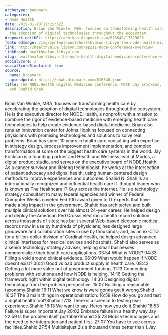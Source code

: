 ```yaml
---
archetype: bookmark
categories:
- Node Health
date: 2019-01-18T11:21:52Z
description: Brian Van Winkle, MBA, focuses on transforming health care by accelerating
  the adoption of digital technologies throughout the ecosystem.
dropmark.editURL: http://radhikan.dropmark.com/616548/17329028
featuredImage: /img/content/post/healthvalue-libsyn-the-node-health-digital-medicine-conference-with-jay-erickson-brian-van-winkle-and-shahid-shah.JPG
link: http://healthvalue.libsyn.com/ep211-node-conference-overview
linkBrand: healthvalue.libsyn.com
slug: healthvalue-libsyn-the-node-health-digital-medicine-conference-with-jay-erickson-brian-van-winkle-and-shahid-shah
socialScore: 3
socialScoreSimulated: true
source:
  name: Dropmark
  apiendpoint: https://shah.dropmark.com/616548.json
title: The NODE.Health Digital Medicine Conference, With Jay Erickson, Brian Van Winkle,
  and Shahid Shah
---
```

Brian Van Winkle, MBA, focuses on transforming health care by accelerating the adoption of digital technologies throughout the ecosystem. He is the executive director for NODE.Health, a nonprofit with a mission to combine the rigor of evidence-based medicine with emerging health care technologies to help create evidence-based digital medicine. Brian also runs an innovation center for Johns Hopkins focused on connecting physicians with promising technologies and solutions to solve real problems. Brian has spent 10 years in health care consulting with expertise in strategy design, process improvement implementation, and complex transformation at some of the biggest health care systems in the world. Jay Erickson is a founding partner and Health and Wellness lead at Modus, a digital product studio, and serves on the executive board of NODE.Health. As a cancer survivor and lifelong technologist, he works at the intersection of patient advocacy and digital health, using human-centered design methods to improve experiences and outcomes.     Shahid N. Shah is an internationally recognized and influential health care IT thought leader who is known as The Healthcare IT Guy across the internet. He is a technology strategy consultant to many federal agencies and winner of Federal Computer Weeks coveted Fed 100 award given to IT experts that have made a big impact in the government. Shahid has architected and built multiple clinical solutions over his almost 24-year career. He helped design and deploy the American Red Crosss electronic health record solution across thousands of sites; hes built several Web-based electronic medical records now in use by hundreds of physicians; hes designed large groupware and collaboration sites in use by thousands; and, as an ex-CTO for a billion-dollar division of Cardinal Health, he helped design advanced clinical interfaces for medical devices and hospitals. Shahid also serves as a senior technology strategy adviser, helping small businesses commercialize their health care applications. 03:54 What is NODE? 04:33 Filling a void around clinical evidence. 06:09 What would happen if NODE doesnt exist? 06:41 Good vs bad product supply in health care. 08:42 Getting a lot more value out of government funding. 11:13 Connecting problems with solutions and how NODE is helping. 14:16 Getting the framework right within digital technology. 14:30 Designing digital technology from the problem perspective. 15:07 Building a reasonable taxonomy.Shahid 16:11 What we know is were gonna get it wrong.Shahid 16:27 The 3 main things in operationalization. 16:58 How do you go and test a digital health tool?Shahid 17:13 There is a science to testing user experience.Shahid 18:13 We want to say, Heres how you do it.Shahid 18:53 Failure is super important.Jay 20:02 Embrace failure in a healthy way.Jay 22:59 Is the problem itself portable?Shahid 25:23 Mobile technologies and the need to be integration and patient first. 27:07 You have to see across facilities.Shahid 27:54 Multisitejust 2is a thousand times better than 1.Jay

